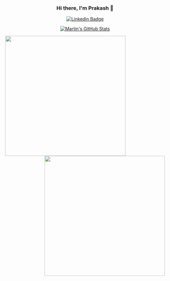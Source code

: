 <div align="center">
  
### Hi there, I'm Prakash 👋
  [![Linkedin Badge](https://img.shields.io/badge/-LinkedIn-blue?style=flat-square&logo=Linkedin&logoColor=white&link=https://www.linkedin.com/in/prakash-choudhary-0a9769aa/)](https://www.linkedin.com/in/prakash-choudhary-0a9769aa)

  
<a href="https://github.com/prakashseervi">
  <img align="center" src="https://github-readme-stats.vercel.app/api?username=prakashseervi&show_icons=true&theme=dracula" alt="Martin's GitHub Stats" />
</a>
  
  
  <p><img align="left" width=380 src="https://github-readme-stats.vercel.app/api?username=prakashseervi&count_private=true&theme=dark" /> <img align="right" width=380 src="https://github-readme-streak-stats.herokuapp.com/?user=prakashseervi&theme=dracula" /></p>

</div>

<!--
**prakashseervi/prakashseervi** is a ✨ _special_ ✨ repository because its `README.md` (this file) appears on your GitHub profile.

Here are some ideas to get you started:

- 🔭 I’m currently working on ...
- 🌱 I’m currently learning ...
- 👯 I’m looking to collaborate on ...
- 🤔 I’m looking for help with ...
- 💬 Ask me about ...
- 📫 How to reach me: ...
- 😄 Pronouns: ...
- ⚡ Fun fact: ...
-->
